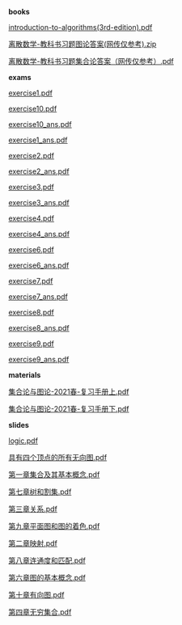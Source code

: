 **books**

[introduction-to-algorithms(3rd-edition).pdf](https://gh.hitcs.cc/https://raw.githubusercontent.com/HIT-OpenCS/CS_Courses/main/大一/集合论与图论/books/introduction-to-algorithms(3rd-edition).pdf)

[离散数学-教科书习题图论答案(网传仅参考).zip](https://gh.hitcs.cc/https://raw.githubusercontent.com/HIT-OpenCS/CS_Courses/main/大一/集合论与图论/books/离散数学-教科书习题图论答案(网传仅参考).zip)

[离散数学-教科书习题集合论答案（网传仅参考）.pdf](https://gh.hitcs.cc/https://raw.githubusercontent.com/HIT-OpenCS/CS_Courses/main/大一/集合论与图论/books/离散数学-教科书习题集合论答案（网传仅参考）.pdf)

**exams**

[exercise1.pdf](https://gh.hitcs.cc/https://raw.githubusercontent.com/HIT-OpenCS/CS_Courses/main/大一/集合论与图论/exams/exercise1.pdf)

[exercise10.pdf](https://gh.hitcs.cc/https://raw.githubusercontent.com/HIT-OpenCS/CS_Courses/main/大一/集合论与图论/exams/exercise10.pdf)

[exercise10_ans.pdf](https://gh.hitcs.cc/https://raw.githubusercontent.com/HIT-OpenCS/CS_Courses/main/大一/集合论与图论/exams/exercise10_ans.pdf)

[exercise1_ans.pdf](https://gh.hitcs.cc/https://raw.githubusercontent.com/HIT-OpenCS/CS_Courses/main/大一/集合论与图论/exams/exercise1_ans.pdf)

[exercise2.pdf](https://gh.hitcs.cc/https://raw.githubusercontent.com/HIT-OpenCS/CS_Courses/main/大一/集合论与图论/exams/exercise2.pdf)

[exercise2_ans.pdf](https://gh.hitcs.cc/https://raw.githubusercontent.com/HIT-OpenCS/CS_Courses/main/大一/集合论与图论/exams/exercise2_ans.pdf)

[exercise3.pdf](https://gh.hitcs.cc/https://raw.githubusercontent.com/HIT-OpenCS/CS_Courses/main/大一/集合论与图论/exams/exercise3.pdf)

[exercise3_ans.pdf](https://gh.hitcs.cc/https://raw.githubusercontent.com/HIT-OpenCS/CS_Courses/main/大一/集合论与图论/exams/exercise3_ans.pdf)

[exercise4.pdf](https://gh.hitcs.cc/https://raw.githubusercontent.com/HIT-OpenCS/CS_Courses/main/大一/集合论与图论/exams/exercise4.pdf)

[exercise4_ans.pdf](https://gh.hitcs.cc/https://raw.githubusercontent.com/HIT-OpenCS/CS_Courses/main/大一/集合论与图论/exams/exercise4_ans.pdf)

[exercise6.pdf](https://gh.hitcs.cc/https://raw.githubusercontent.com/HIT-OpenCS/CS_Courses/main/大一/集合论与图论/exams/exercise6.pdf)

[exercise6_ans.pdf](https://gh.hitcs.cc/https://raw.githubusercontent.com/HIT-OpenCS/CS_Courses/main/大一/集合论与图论/exams/exercise6_ans.pdf)

[exercise7.pdf](https://gh.hitcs.cc/https://raw.githubusercontent.com/HIT-OpenCS/CS_Courses/main/大一/集合论与图论/exams/exercise7.pdf)

[exercise7_ans.pdf](https://gh.hitcs.cc/https://raw.githubusercontent.com/HIT-OpenCS/CS_Courses/main/大一/集合论与图论/exams/exercise7_ans.pdf)

[exercise8.pdf](https://gh.hitcs.cc/https://raw.githubusercontent.com/HIT-OpenCS/CS_Courses/main/大一/集合论与图论/exams/exercise8.pdf)

[exercise8_ans.pdf](https://gh.hitcs.cc/https://raw.githubusercontent.com/HIT-OpenCS/CS_Courses/main/大一/集合论与图论/exams/exercise8_ans.pdf)

[exercise9.pdf](https://gh.hitcs.cc/https://raw.githubusercontent.com/HIT-OpenCS/CS_Courses/main/大一/集合论与图论/exams/exercise9.pdf)

[exercise9_ans.pdf](https://gh.hitcs.cc/https://raw.githubusercontent.com/HIT-OpenCS/CS_Courses/main/大一/集合论与图论/exams/exercise9_ans.pdf)

**materials**

[集合论与图论-2021春-复习手册上.pdf](https://gh.hitcs.cc/https://raw.githubusercontent.com/HIT-OpenCS/CS_Courses/main/大一/集合论与图论/materials/集合论与图论-2021春-复习手册上.pdf)

[集合论与图论-2021春-复习手册下.pdf](https://gh.hitcs.cc/https://raw.githubusercontent.com/HIT-OpenCS/CS_Courses/main/大一/集合论与图论/materials/集合论与图论-2021春-复习手册下.pdf)

**slides**

[logic.pdf](https://gh.hitcs.cc/https://raw.githubusercontent.com/HIT-OpenCS/CS_Courses/main/大一/集合论与图论/slides/logic.pdf)

[具有四个顶点的所有无向图.pdf](https://gh.hitcs.cc/https://raw.githubusercontent.com/HIT-OpenCS/CS_Courses/main/大一/集合论与图论/slides/具有四个顶点的所有无向图.pdf)

[第一章集合及其基本概念.pdf](https://gh.hitcs.cc/https://raw.githubusercontent.com/HIT-OpenCS/CS_Courses/main/大一/集合论与图论/slides/第一章集合及其基本概念.pdf)

[第七章树和割集.pdf](https://gh.hitcs.cc/https://raw.githubusercontent.com/HIT-OpenCS/CS_Courses/main/大一/集合论与图论/slides/第七章树和割集.pdf)

[第三章关系.pdf](https://gh.hitcs.cc/https://raw.githubusercontent.com/HIT-OpenCS/CS_Courses/main/大一/集合论与图论/slides/第三章关系.pdf)

[第九章平面图和图的着色.pdf](https://gh.hitcs.cc/https://raw.githubusercontent.com/HIT-OpenCS/CS_Courses/main/大一/集合论与图论/slides/第九章平面图和图的着色.pdf)

[第二章映射.pdf](https://gh.hitcs.cc/https://raw.githubusercontent.com/HIT-OpenCS/CS_Courses/main/大一/集合论与图论/slides/第二章映射.pdf)

[第八章连通度和匹配.pdf](https://gh.hitcs.cc/https://raw.githubusercontent.com/HIT-OpenCS/CS_Courses/main/大一/集合论与图论/slides/第八章连通度和匹配.pdf)

[第六章图的基本概念.pdf](https://gh.hitcs.cc/https://raw.githubusercontent.com/HIT-OpenCS/CS_Courses/main/大一/集合论与图论/slides/第六章图的基本概念.pdf)

[第十章有向图.pdf](https://gh.hitcs.cc/https://raw.githubusercontent.com/HIT-OpenCS/CS_Courses/main/大一/集合论与图论/slides/第十章有向图.pdf)

[第四章无穷集合.pdf](https://gh.hitcs.cc/https://raw.githubusercontent.com/HIT-OpenCS/CS_Courses/main/大一/集合论与图论/slides/第四章无穷集合.pdf)

